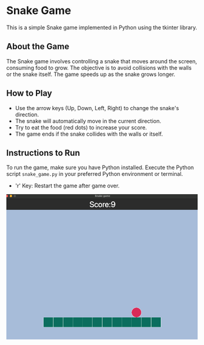 # Snake Game

This is a simple Snake game implemented in Python using the tkinter library.

## About the Game

The Snake game involves controlling a snake that moves around the screen, consuming food to grow. The objective is to avoid collisions with the walls or the snake itself. The game speeds up as the snake grows longer.

## How to Play

- Use the arrow keys (Up, Down, Left, Right) to change the snake's direction.
- The snake will automatically move in the current direction.
- Try to eat the food (red dots) to increase your score.
- The game ends if the snake collides with the walls or itself.

## Instructions to Run

To run the game, make sure you have Python installed. Execute the Python script `snake_game.py` in your preferred Python environment or terminal.

- 'r' Key: Restart the game after game over.

![Snake Game Screenshot](screenshot/snake.png)
